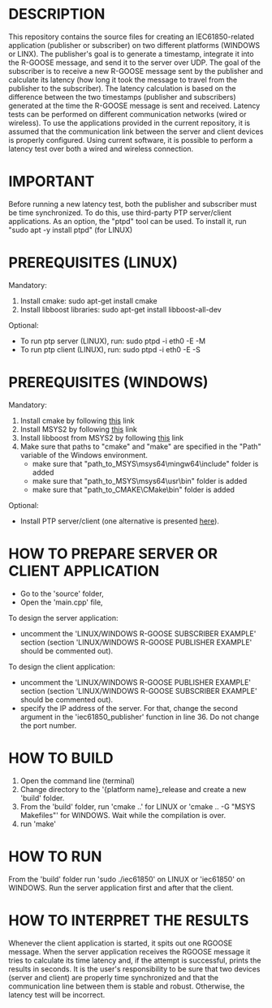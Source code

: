 # DESCRIPTION
This repository contains the source files for creating an IEC61850-related application (publisher or subscriber) on two different platforms (WINDOWS or LINX). The publisher's goal is to generate a timestamp, integrate it into the R-GOOSE message, and send it to the server over UDP. The goal of the subscriber is to receive a new R-GOOSE message sent by the publisher and calculate its latency (how long it took the message to travel from the publisher to the subscriber). The latency calculation is based on the difference between the two timestamps (publisher and subscribers) generated at the time the R-GOOSE message is sent and received. Latency tests can be performed on different communication networks (wired or wireless). To use the applications provided in the current repository, it is assumed that the communication link between the server and client devices is properly configured. Using current software, it is possible to perform a latency test over both a wired and wireless connection.  

# IMPORTANT
Before running a new latency test, both the publisher and subscriber must be time synchronized. To do this, use third-party PTP server/client applications. As an option, the "ptpd" tool can be used. To install it, run "sudo apt -y install ptpd" (for LINUX)

# PREREQUISITES (LINUX)
Mandatory:
1. Install cmake: sudo apt-get install cmake
2. Install libboost libraries: sudo apt-get install libboost-all-dev

Optional:
- To run ptp server (LINUX), run: sudo ptpd -i eth0 -E -M
- To run ptp client (LINUX), run: sudo ptpd -i eth0 -E -S

# PREREQUISITES (WINDOWS)
Mandatory:
1. Install cmake by following [this](https://cmake.org/download/) link
2. Install MSYS2 by following [this](https://www.msys2.org/) link
3. Install libboost from MSYS2 by following [this](https://packages.msys2.org/package/mingw-w64-x86_64-boost) link
4. Make sure that paths to "cmake" and "make" are specified in the "Path" variable of the Windows environment.
   - make sure that "path_to_MSYS\msys64\mingw64\include" folder is added
   - make sure that "path_to_MSYS\msys64\usr\bin" folder is added
   - make sure that "path_to_CMAKE\CMake\bin" folder is added

Optional:
- Install PTP server/client (one alternative is presented [here](https://timemachinescorp.com/wp-content/uploads/Windows10PTPClient.pdf)).

# HOW TO PREPARE SERVER OR CLIENT APPLICATION
- Go to the 'source' folder,
- Open the 'main.cpp' file,

To design the server application:
- uncomment the 'LINUX/WINDOWS R-GOOSE SUBSCRIBER EXAMPLE' section (section 'LINUX/WINDOWS R-GOOSE PUBLISHER EXAMPLE' should be commented out).

To design the client application:
- uncomment the 'LINUX/WINDOWS R-GOOSE PUBLISHER EXAMPLE' section (section 'LINUX/WINDOWS R-GOOSE SUBSCRIBER EXAMPLE' should be commented out).
- specify the IP address of the server. For that, change the second argument in the 'iec61850_publisher' function in line 36. Do not change the port number.

# HOW TO BUILD
1. Open the command line (terminal)
2. Change directory to the '{platform name}_release and create a new 'build' folder.
3. From the 'build' folder, run 'cmake ..' for LINUX or 'cmake .. -G "MSYS Makefiles"' for WINDOWS. Wait while the compilation is over.
4. run 'make'

# HOW TO RUN
From the 'build' folder run 'sudo ./iec61850' on LINUX or 'iec61850' on WINDOWS. Run the server application first and after that the client.

# HOW TO INTERPRET THE RESULTS
Whenever the client application is started, it spits out one RGOOSE message. When the server application receives the RGOOSE message it tries to calculate its time latency and, if the attempt is successful, prints the results in seconds. It is the user's responsibility to be sure that two devices (server and client) are properly time synchronized and that the communication line between them is stable and robust. Otherwise, the latency test will be incorrect.
